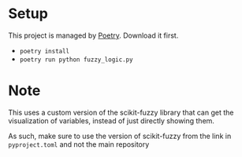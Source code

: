 # Setup

This project is managed by [Poetry](https://python-poetry.org/). Download it first.

- `poetry install`
- `poetry run python fuzzy_logic.py`

# Note

This uses a custom version of the scikit-fuzzy library that can get the visualization of variables, instead of just directly showing them.

As such, make sure to use the version of scikit-fuzzy from the link in `pyproject.toml` and not the main repository
